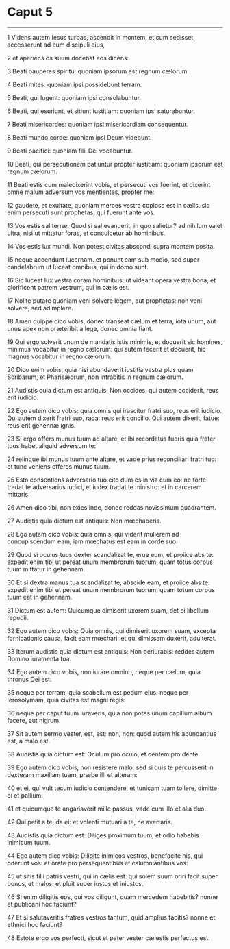 # Caput 5

***

1 Videns autem Iesus turbas, ascendit in montem, et cum sedisset, accesserunt ad eum discipuli eius,

2 et aperiens os suum docebat eos dicens:

3 Beati pauperes spiritu: quoniam ipsorum est regnum cælorum.

4 Beati mites: quoniam ipsi possidebunt terram.

5 Beati, qui lugent: quoniam ipsi consolabuntur.

6 Beati, qui esuriunt, et sitiunt iustitiam: quoniam ipsi saturabuntur.

7 Beati misericordes: quoniam ipsi misericordiam consequentur.

8 Beati mundo corde: quoniam ipsi Deum videbunt.

9 Beati pacifici: quoniam filii Dei vocabuntur.

10 Beati, qui persecutionem patiuntur propter iustitiam: quoniam ipsorum est regnum cælorum.

11 Beati estis cum maledixerint vobis, et persecuti vos fuerint, et dixerint omne malum adversum vos mentientes, propter me:

12 gaudete, et exultate, quoniam merces vestra copiosa est in cælis. sic enim persecuti sunt prophetas, qui fuerunt ante vos.

13 Vos estis sal terræ. Quod si sal evanuerit, in quo salietur? ad nihilum valet ultra, nisi ut mittatur foras, et conculcetur ab hominibus.

14 Vos estis lux mundi. Non potest civitas abscondi supra montem posita.

15 neque accendunt lucernam. et ponunt eam sub modio, sed super candelabrum ut luceat omnibus, qui in domo sunt.

16 Sic luceat lux vestra coram hominibus: ut videant opera vestra bona, et glorificent patrem vestrum, qui in cælis est.

17 Nolite putare quoniam veni solvere legem, aut prophetas: non veni solvere, sed adimplere.

18 Amen quippe dico vobis, donec transeat cælum et terra, iota unum, aut unus apex non præteribit a lege, donec omnia fiant.

19 Qui ergo solverit unum de mandatis istis minimis, et docuerit sic homines, minimus vocabitur in regno cælorum: qui autem fecerit et docuerit, hic magnus vocabitur in regno cælorum.

20 Dico enim vobis, quia nisi abundaverit iustitia vestra plus quam Scribarum, et Pharisæorum, non intrabitis in regnum cælorum.

21 Audistis quia dictum est antiquis: Non occides: qui autem occiderit, reus erit iudicio.

22 Ego autem dico vobis: quia omnis qui irascitur fratri suo, reus erit iudicio. Qui autem dixerit fratri suo, raca: reus erit concilio. Qui autem dixerit, fatue: reus erit gehennæ ignis.

23 Si ergo offers munus tuum ad altare, et ibi recordatus fueris quia frater tuus habet aliquid adversum te:

24 relinque ibi munus tuum ante altare, et vade prius reconciliari fratri tuo: et tunc veniens offeres munus tuum.

25 Esto consentiens adversario tuo cito dum es in via cum eo: ne forte tradat te adversarius iudici, et iudex tradat te ministro: et in carcerem mittaris.

26 Amen dico tibi, non exies inde, donec reddas novissimum quadrantem.

27 Audistis quia dictum est antiquis: Non mœchaberis.

28 Ego autem dico vobis: quia omnis, qui viderit mulierem ad concupiscendum eam, iam mœchatus est eam in corde suo.

29 Quod si oculus tuus dexter scandalizat te, erue eum, et proiice abs te: expedit enim tibi ut pereat unum membrorum tuorum, quam totus corpus tuum mittatur in gehennam.

30 Et si dextra manus tua scandalizat te, abscide eam, et proiice abs te: expedit enim tibi ut pereat unum membrorum tuorum, quam totum corpus tuum eat in gehennam.

31 Dictum est autem: Quicumque dimiserit uxorem suam, det ei libellum repudii.

32 Ego autem dico vobis: Quia omnis, qui dimiserit uxorem suam, excepta fornicationis causa, facit eam mœchari: et qui dimissam duxerit, adulterat.

33 Iterum audistis quia dictum est antiquis: Non periurabis: reddes autem Domino iuramenta tua.

34 Ego autem dico vobis, non iurare omnino, neque per cælum, quia thronus Dei est:

35 neque per terram, quia scabellum est pedum eius: neque per Ierosolymam, quia civitas est magni regis:

36 neque per caput tuum iuraveris, quia non potes unum capillum album facere, aut nigrum.

37 Sit autem sermo vester, est, est: non, non: quod autem his abundantius est, a malo est.

38 Audistis quia dictum est: Oculum pro oculo, et dentem pro dente.

39 Ego autem dico vobis, non resistere malo: sed si quis te percusserit in dexteram maxillam tuam, præbe illi et alteram:

40 et ei, qui vult tecum iudicio contendere, et tunicam tuam tollere, dimitte ei et pallium.

41 et quicumque te angariaverit mille passus, vade cum illo et alia duo.

42 Qui petit a te, da ei: et volenti mutuari a te, ne avertaris.

43 Audistis quia dictum est: Diliges proximum tuum, et odio habebis inimicum tuum.

44 Ego autem dico vobis: Diligite inimicos vestros, benefacite his, qui oderunt vos: et orate pro persequentibus et calumniantibus vos:

45 ut sitis filii patris vestri, qui in cælis est: qui solem suum oriri facit super bonos, et malos: et pluit super iustos et iniustos.

46 Si enim diligitis eos, qui vos diligunt, quam mercedem habebitis? nonne et publicani hoc faciunt?

47 Et si salutaveritis fratres vestros tantum, quid amplius facitis? nonne et ethnici hoc faciunt?

48 Estote ergo vos perfecti, sicut et pater vester cælestis perfectus est.

